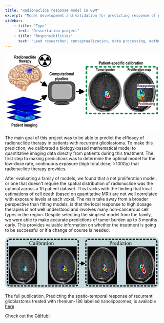 ```yaml
---
title: "Radionuclide response model in GBM"
excerpt: "Model development and validation for predicting response of glioblastoma patients to rhenium based nanoparticles"
sidebar:
    - title: "Type"
      text: "Dissertation project"
    - title: "Responsibilities"
      text: "Lead researcher, conceptualization, data processing, methodology, analysis, writing"
---
```

![image](/assets/images/RNL_overview.png)

The main goal of this project was to be able to predict the efficacy of radionuclide therapy in patients with recurrent glioblastoma. To make this prediction, we calibrated a biology-based mathematical model to quantitative imaging data directly from patients during this treatment. The first step to making predictions was to determine the optimal model for the low-dose rate, continuous exposure (high total dose; >100Gy) that radionuclide therapy provides.

After evaluating a family of models, we found that a net proliferation model, or one that doesn't require the spatial distribution of radionuclide was the optimal across a 10 patient dataset. This tracks with the finding that local estimations of cell death (based on quantitative MRI) are not well correlated with exposure levels at each voxel. The main take away from a broader perspective than fitting models, is that the local response to high dosage therapies is not well understood and involves many non-cancerous cell types in the region.
Despite selecting the simplest model from the family, we were able to make accurate predictions of tumor burden up to 3 months early. This provides valuable information on whether the treatment is going to be successful or if a change of course is needed.

![image](/assets/images/RNL_model.png)

The full publication, Predicting the spatio-temporal response of recurrent glioblastoma treated with rhenium-186 labelled nanoliposomes, is available [here](https://doi.org/10.1016/j.brain.2023.100084)

Check out the [GitHub!](https://github.com/cchristenson2/RNL_responseModel)
